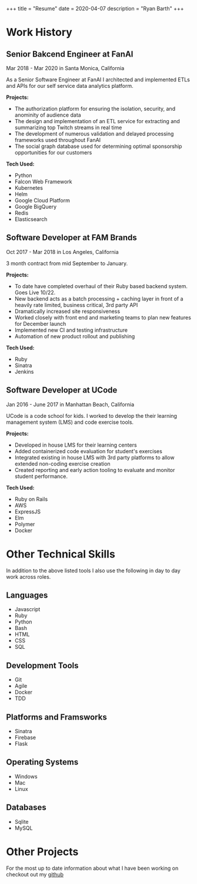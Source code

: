+++
title = "Resume"
date = 2020-04-07
description = "Ryan Barth"
+++
# Work History

## Senior Bakcend Engineer at FanAI
Mar 2018 - Mar 2020 in Santa Monica, California

As a Senior Software Engineer at FanAI I architected and implemented ETLs and
APIs for our self service data analytics platform.

**Projects:**
* The authorization platform for ensuring the isolation, security, and anominity of audience data
* The design and implementation of an ETL service for extracting and summarizing top Twitch streams in real time
* The development of numerous validation and delayed processing frameworks used throughout FanAI
* The social graph database used for determining optimal sponsorship opportunities for our customers

**Tech Used:**
* Python
* Falcon Web Framework
* Kubernetes
* Helm
* Google Cloud Platform
* Google BigQuery
* Redis
* Elasticsearch

## Software Developer at FAM Brands
Oct 2017 - Mar 2018 in Los Angeles, California

3 month contract from mid September to January.

**Projects:**

* To date have completed overhaul of their Ruby based backend system. Goes Live 10/22.
* New backend acts as a batch processing + caching layer in front of a heavily rate limited, business critical, 3rd party API
* Dramatically increased site responsiveness
* Worked closely with front end and marketing teams to plan new features for December launch
* Implemented new CI and testing infrastructure
* Automation of new product rollout and publishing

**Tech Used:**
* Ruby
* Sinatra
* Jenkins


## Software Developer at UCode
Jan 2016 - June 2017 in Manhattan Beach, California

UCode is a code school for kids. I worked to develop the their learning
management system (LMS) and code exercise tools.

**Projects:**
* Developed in house LMS for their learning centers
* Added containerized code evaluation for student's exercises
* Integrated existing in house LMS with 3rd party platforms to allow extended
  non-coding exercise creation
* Created reporting and early action tooling to evaluate and monitor student
  performance.

**Tech Used:**
* Ruby on Rails
* AWS
* ExpressJS
* Elm
* Polymer
* Docker

# Other Technical Skills
In addition to the above listed tools I also use the following in day to day
work across roles.

## Languages
* Javascript
* Ruby
* Python
* Bash
* HTML
* CSS
* SQL

## Development Tools
* Git
* Agile
* Docker
* TDD

## Platforms and Framsworks
* Sinatra
* Firebase
* Flask

## Operating Systems
* Windows
* Mac
* Linux

## Databases
* Sqlite
* MySQL

# Other Projects
For the most up to date information about what I have been working on checkout
out my [github](https://github.com/r-bar)
